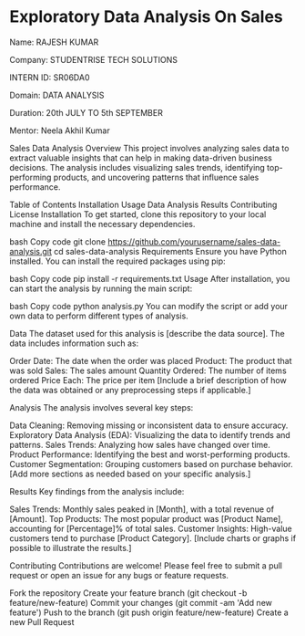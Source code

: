 # Exploratory Data Analysis On Sales

Name: RAJESH KUMAR

Company: STUDENTRISE TECH SOLUTIONS

INTERN ID: SR06DA0

Domain: DATA ANALYSIS

Duration: 20th JULY TO 5th SEPTEMBER

Mentor: Neela Akhil Kumar

Sales Data Analysis
Overview
This project involves analyzing sales data to extract valuable insights that can help in making data-driven business decisions. The analysis includes visualizing sales trends, identifying top-performing products, and uncovering patterns that influence sales performance.

Table of Contents
Installation
Usage
Data
Analysis
Results
Contributing
License
Installation
To get started, clone this repository to your local machine and install the necessary dependencies.

bash
Copy code
git clone https://github.com/yourusername/sales-data-analysis.git
cd sales-data-analysis
Requirements
Ensure you have Python installed. You can install the required packages using pip:

bash
Copy code
pip install -r requirements.txt
Usage
After installation, you can start the analysis by running the main script:

bash
Copy code
python analysis.py
You can modify the script or add your own data to perform different types of analysis.

Data
The dataset used for this analysis is [describe the data source]. The data includes information such as:

Order Date: The date when the order was placed
Product: The product that was sold
Sales: The sales amount
Quantity Ordered: The number of items ordered
Price Each: The price per item
[Include a brief description of how the data was obtained or any preprocessing steps if applicable.]

Analysis
The analysis involves several key steps:

Data Cleaning: Removing missing or inconsistent data to ensure accuracy.
Exploratory Data Analysis (EDA): Visualizing the data to identify trends and patterns.
Sales Trends: Analyzing how sales have changed over time.
Product Performance: Identifying the best and worst-performing products.
Customer Segmentation: Grouping customers based on purchase behavior.
[Add more sections as needed based on your specific analysis.]

Results
Key findings from the analysis include:

Sales Trends: Monthly sales peaked in [Month], with a total revenue of [Amount].
Top Products: The most popular product was [Product Name], accounting for [Percentage]% of total sales.
Customer Insights: High-value customers tend to purchase [Product Category].
[Include charts or graphs if possible to illustrate the results.]

Contributing
Contributions are welcome! Please feel free to submit a pull request or open an issue for any bugs or feature requests.

Fork the repository
Create your feature branch (git checkout -b feature/new-feature)
Commit your changes (git commit -am 'Add new feature')
Push to the branch (git push origin feature/new-feature)
Create a new Pull Request
